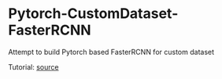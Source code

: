 # Pytorch-CustomDataset-FasterRCNN
Attempt to build Pytorch based FasterRCNN for custom dataset 


Tutorial:  [source](https://towardsdatascience.com/faster-r-cnn-object-detection-implemented-by-keras-for-custom-data-from-googles-open-images-125f62b9141a) 
